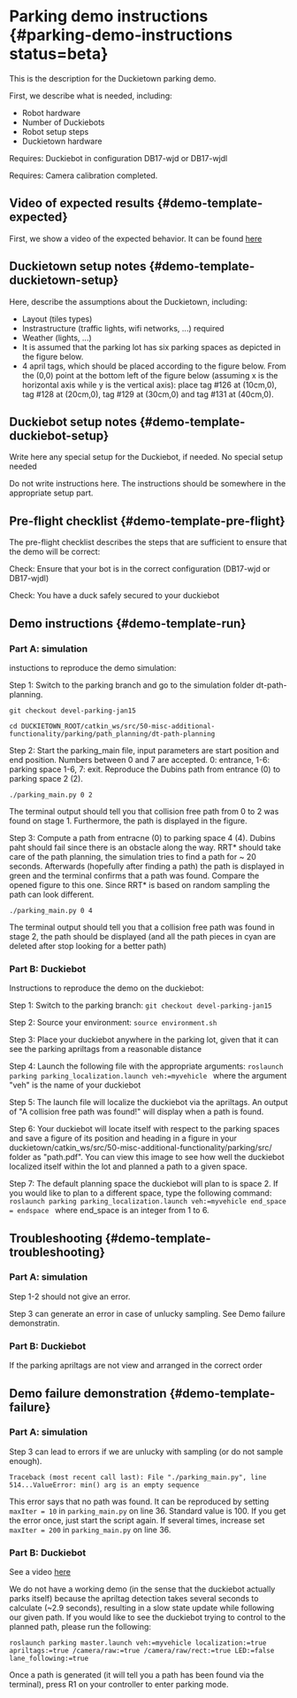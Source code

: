 # Parking demo instructions {#parking-demo-instructions status=beta}

This is the description for the Duckietown parking demo.

First, we describe what is needed, including:

* Robot hardware
* Number of Duckiebots
* Robot setup steps
* Duckietown hardware

Requires: Duckiebot in configuration DB17-wjd or DB17-wjdl

Requires: Camera calibration completed.

## Video of expected results {#demo-template-expected}

First, we show a video of the expected behavior. It can be found
[here](https://youtu.be/dS-TWh8cGXk)


## Duckietown setup notes {#demo-template-duckietown-setup}

Here, describe the assumptions about the Duckietown, including:

* Layout (tiles types)
* Instrastructure (traffic lights, wifi networks, ...) required
* Weather (lights, ...)
* It is assumed that the parking lot has six parking spaces as depicted in the figure below.
* 4 april tags, which should be placed according to the figure below. From the (0,0) point at the bottom left of the figure below (assuming x is the horizontal axis while y is the vertical axis): place tag #126 at  (10cm,0), tag #128 at (20cm,0), tag #129 at (30cm,0) and tag #131 at (40cm,0).

## Duckiebot setup notes {#demo-template-duckiebot-setup}

Write here any special setup for the Duckiebot, if needed.
No special setup needed

Do not write instructions here. The instructions should be somewhere in the appropriate setup part.


## Pre-flight checklist {#demo-template-pre-flight}

The pre-flight checklist describes the steps that are sufficient to
ensure that the demo will be correct:

Check: Ensure that your bot is in the correct configuration (DB17-wjd or DB17-wjdl)

Check: You have a duck safely secured to your duckiebot

## Demo instructions {#demo-template-run}
### Part A: simulation
instuctions to reproduce the demo simulation:

Step 1: Switch to the parking branch and go to the simulation folder dt-path-planning.

`git checkout devel-parking-jan15`

`cd DUCKIETOWN_ROOT/catkin_ws/src/50-misc-additional-functionality/parking/path_planning/dt-path-planning`

Step 2: Start the parking_main file, input parameters are start position and end position. Numbers between 0 and 7 are accepted. 0: entrance, 1-6: parking space 1-6, 7: exit. Reproduce the Dubins path from entrance (0) to parking space 2 (2).

`./parking_main.py 0 2`

The terminal output should tell you that collision free path from 0 to 2 was found on stage 1. Furthermore, the path is displayed in the figure.

Step 3: Compute a path from entracne (0) to parking space 4 (4). Dubins paht should fail since there is an obstacle along the way. RRT* should take care of the path planning, the simulation tries to find a path for ~ 20 seconds. Afterwards (hopefully after finding a path) the path is displayed in green and the terminal confirms that a path was found. Compare the opened figure to this one. Since RRT* is based on random sampling the path can look different.

`./parking_main.py 0 4`

The terminal output should tell you that a collision free path was found in stage 2, the path should be displayed (and all the path pieces in cyan are deleted after stop looking for a better path)


### Part B: Duckiebot
Instructions to reproduce the demo on the duckiebot:

Step 1: Switch to the parking branch:
`git checkout devel-parking-jan15`

Step 2: Source your environment:
`source environment.sh`

Step 3: Place your duckiebot anywhere in the parking lot, given that it can see the parking apriltags from a reasonable distance

Step 4: Launch the following file with the appropriate arguments:
`roslaunch parking parking_localization.launch veh:=myvehicle ` where the argument "veh" is the name of your duckiebot

Step 5: The launch file will localize the duckiebot via the apriltags. An output of "A collision free path was found!" will display when a path is found.

Step 6: Your duckiebot will locate itself with respect to the parking spaces and save a figure of its position and heading in a figure in your duckietown/catkin_ws/src/50-misc-additional-functionality/parking/src/ folder as "path.pdf". You can view this image to see how well the duckiebot localized itself within the lot and planned a path to a given space.

Step 7: The default planning space the duckiebot will plan to is space 2. If you would like to plan to a different space, type the following command: `roslaunch parking parking_localization.launch veh:=myvehicle end_space = endspace `  where end_space is an integer from 1 to 6.

## Troubleshooting {#demo-template-troubleshooting}

### Part A: simulation

Step 1-2 should not give an error.

Step 3 can generate an error in case of unlucky sampling. See Demo failure demonstratin.

### Part B: Duckiebot

If the parking apriltags are not view and arranged in the correct order

## Demo failure demonstration {#demo-template-failure}

### Part A: simulation
Step 3 can lead to errors if we are unlucky with sampling (or do not sample enough).

`Traceback (most recent call last):
  File "./parking_main.py", line 514...ValueError: min() arg is an empty sequence`

This error says that no path was found. It can be reproduced by setting `maxIter = 10` in `parking_main.py` on line 36. Standard value is 100. If you get the error once, just start the script again. If several times, increase set `maxIter = 200` in `parking_main.py` on line 36.


### Part B: Duckiebot
See a video [here](https://youtu.be/dsp-9IumGTs)

We do not have a working demo (in the sense that the duckiebot actually parks itself) because the apriltag detection takes several seconds to calculate (~2.9 seconds), resulting in a slow state update while following our given path. If you would like to see the duckiebot trying to control to the planned path, please run the following:

`roslaunch parking master.launch veh:=myvehicle localization:=true apriltags:=true /camera/raw:=true /camera/raw/rect:=true LED:=false lane_following:=true`

Once a path is generated (it will tell you a path has been found via the terminal), press R1 on your controller to enter parking mode.
